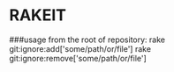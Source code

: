 RAKEIT
======

###usage from the root of repository: 
    rake git:ignore:add['some/path/or/file']
    rake git:ignore:remove['some/path/or/file']
